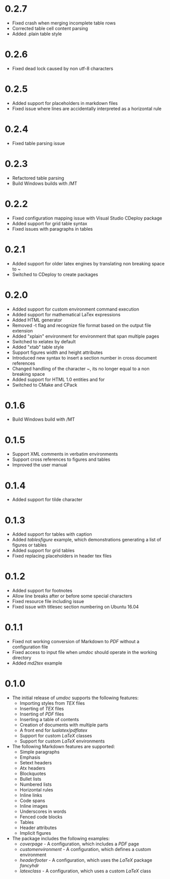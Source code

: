 
# 0.2.7

* Fixed crash when merging incomplete table rows
* Corrected table cell content parsing
* Added .plain table style

# 0.2.6

* Fixed dead lock caused by non utf-8 characters

# 0.2.5

* Added support for placeholders in markdown files
* Fixed issue where lines are accidentally interpreted as a horizontal rule

# 0.2.4

* Fixed table parsing issue

# 0.2.3

* Refactored table parsing
* Build Windows builds with /MT

# 0.2.2

* Fixed configuration mapping issue with Visual Studio CDeploy package
* Added support for grid table syntax
* Fixed issues with paragraphs in tables

# 0.2.1

* Added support for older latex engines by translating non breaking space to ~
* Switched to CDeploy to create packages

# 0.2.0

* Added support for custom environment command execution
* Added support for mathematical LaTex expressions
* Added HTML generator
* Removed -t flag and recognize file format based on the output file extension
* Added "xplain" environment for environment that span multiple pages
* Switched to xelatex by default
* Added "xtab" table style
* Support figures width and height attributes
* Introduced new syntax to insert a section number in cross document references
* Changed handling of the character ~, its no longer equal to a non breaking space
* Added support for HTML 1.0 entities and for &nbsp;
* Switched to CMake and CPack

# 0.1.6

* Build Windows build with /MT

# 0.1.5

* Support XML comments in verbatim environments
* Support cross references to figures and tables
* Improved the user manual

# 0.1.4

* Added support for tilde character

# 0.1.3

* Added support for tables with caption
* Added *tablesfigure* example, which demonstrations generating a list of figures or tables 
* Added support for grid tables
* Fixed replacing placeholders in header tex files

# 0.1.2

* Added support for footnotes
* Allow line breaks after or before some special characters
* Fixed resource file including issue
* Fixed issue with titlesec section numbering on Ubuntu 16.04

# 0.1.1

* Fixed not working conversion of Markdown to *PDF* without a configuration file 
* Fixed access to input file when *umdoc* should operate in the working directory
* Added *md2tex* example

# 0.1.0

* The initial release of *umdoc* supports the following features:
    * Importing styles from *TEX* files
    * Inserting of *TEX* files
    * Inserting of *PDF* files
    * Inserting a table of contents
    * Creation of documents with multiple parts
    * A front end for *lualatex*/*pdflatex*
    * Support for custom *LaTeX* classes
    * Support for custom *LaTeX* environments
* The following Markdown features are supported:
    * Simple paragraphs
    * Emphasis
    * Setext headers
    * Atx headers
    * Blockquotes
    * Bullet lists
    * Numbered lists
    * Horizontal rules
    * Inline links
    * Code spans
    * Inline images
    * Underscores in words
    * Fenced code blocks
    * Tables
    * Header attributes
    * Implicit figures
* The package includes the following examples:
    * *coverpage* - A configuration, which includes a *PDF* page    
    * *customenvironment* - A configuration, which defines a custom environment
    * *headerfooter* - A configuration, which uses the *LaTeX* package *fancyhdr*
    * *latexclass* - A configuration, which uses a custom *LaTeX* class
